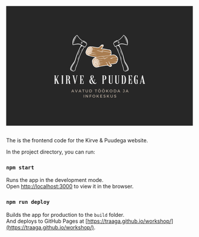 <div align="center" style="background-color: #272727">
  <img src="./public/images/icon320-square.png" alt="Logo" width="320px" height="320px">
</div>
<br>

The is the frontend code for the Kirve & Puudega website.

In the project directory, you can run:

### `npm start`

Runs the app in the development mode.\
Open [http://localhost:3000](http://localhost:3000) to view it in the browser.

### `npm run deploy`

Builds the app for production to the `build` folder.\
And deploys to GitHub Pages at [https://traaga.github.io/workshop/](https://traaga.github.io/workshop/).
